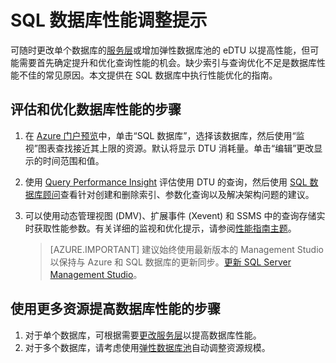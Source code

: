 <properties
	pageTitle="SQL 数据库性能优化提示 | Azure"
	description="有关通过评估和改进来调整 Azure SQL 数据库性能的提示。"
	services="sql-database"
	documentationCenter=""
	authors="v-shysun"
	manager="felixwu"
	editor=""
	keywords="sql 性能优化, 数据库性能优化, sql 性能优化提示, sql 数据库性能优化"/>  

<tags
	ms.service="sql-database"
	ms.workload="data-management"
	ms.tgt_pltfrm="na"
	ms.devlang="na"
	ms.topic="article"
	ms.date="09/13/2016"
	wacn.date="12/26/2016"
	ms.author="v-shysun"/>  


# SQL 数据库性能调整提示
可随时更改单个数据库的[服务层](/documentation/articles/sql-database-service-tiers/)或增加弹性数据库池的 eDTU 以提高性能，但可能需要首先确定提升和优化查询性能的机会。缺少索引与查询优化不足是数据库性能不佳的常见原因。本文提供在 SQL 数据库中执行性能优化的指南。



## 评估和优化数据库性能的步骤
1.	在 [Azure 门户预览](https://portal.azure.cn)中，单击“SQL 数据库”，选择该数据库，然后使用“监视”图表查找接近其上限的资源。默认将显示 DTU 消耗量。单击“编辑”更改显示的时间范围和值。
2.	使用 [Query Performance Insight](/documentation/articles/sql-database-query-performance/) 评估使用 DTU 的查询，然后使用 [SQL 数据库顾问](/documentation/articles/sql-database-advisor/)查看针对创建和删除索引、参数化查询以及解决架构问题的建议。
3.	可以使用动态管理视图 (DMV)、扩展事件 (Xevent) 和 SSMS 中的查询存储实时获取性能参数。有关详细的监视和优化提示，请参阅[性能指南主题](/documentation/articles/sql-database-performance-guidance/)。


    > [AZURE.IMPORTANT] 建议始终使用最新版本的 Management Studio 以保持与 Azure 和 SQL 数据库的更新同步。[更新 SQL Server Management Studio](https://msdn.microsoft.com/zh-cn/library/mt238290.aspx)。


## 使用更多资源提高数据库性能的步骤
1.	对于单个数据库，可根据需要[更改服务层](/documentation/articles/sql-database-scale-up/)以提高数据库性能。
2.	对于多个数据库，请考虑使用[弹性数据库池](/documentation/articles/sql-database-elastic-pool-guidance/)自动调整资源规模。

<!---HONumber=Mooncake_Quality_Review_1215_2016-->
